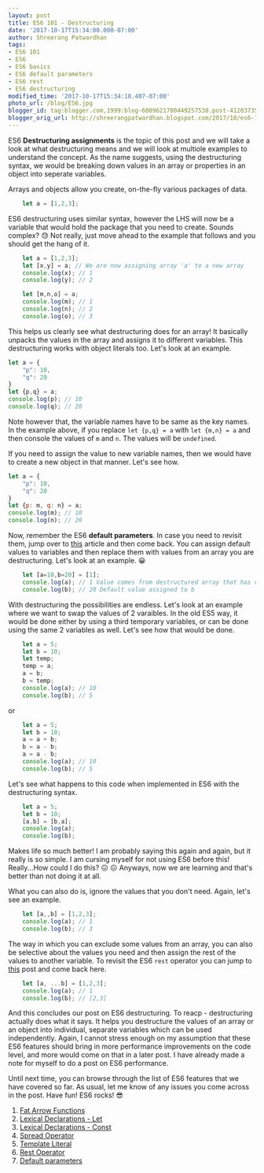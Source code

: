 ```yaml
---
layout: post
title: ES6 101 - Destructuring
date: '2017-10-17T15:34:00.000-07:00'
author: Shreerang Patwardhan
tags:
- ES6 101
- ES6
- ES6 basics
- ES6 default parameters
- ES6 rest
- ES6 destructuring
modified_time: '2017-10-17T15:34:18.407-07:00'
photo_url: /blog/ES6.jpg
blogger_id: tag:blogger.com,1999:blog-6009621700449257538.post-4120373506975816327
blogger_orig_url: http://shreerangpatwardhan.blogspot.com/2017/10/es6-101-destructuring.html
---
```


ES6 **Destructuring assignments** is the topic of this post and we will take a look at what destructuring means and we will look at multiole examples to understand the concept. As the name suggests, using the destructuring syntax, we would be breaking down values in an array or properties in an object into seperate variables.

Arrays and objects allow you create, on-the-fly various packages of data.
```javascript
    let a = [1,2,3];
```
ES6 destructuring uses similar syntax, however the LHS will now be a variable that would hold the package that you need to create. Sounds complex? &#128531; Not really, just move ahead to the example that follows and you should get the hang of it.
```javascript
    let a = [1,2,3];
    let [x,y] = a; // We are now assigning array 'a' to a new array
    console.log(x); // 1
    console.log(y); // 2

    let [m,n,o] = a;
    console.log(m); // 1
    console.log(n); // 2
    console.log(o); // 3
```
This helps us clearly see what destructuring does for an array! It basically unpacks the values in the array and assigns it to different variables. This destructuring works with object literals too. Let's look at an example.
```javascript
let a = {
    "p": 10,
    "q": 20
}
let {p,q} = a;
console.log(p); // 10
console.log(q); // 20
```
Note however that, the variable names have to be same as the key names. In the example above, if you replace ```let {p,q} = a``` with ```let {m,n} = a``` and then console the values of ```m``` and ```n```. The values will be ```undefined```.

If you need to assign the value to new variable names, then we would have to create a new object in that manner. Let's see how.
```javascript
let a = {
    "p": 10,
    "q": 20
}
let {p: m, q: n} = a;
console.log(m); // 10
console.log(n); // 20
```
Now, remember the ES6 **default parameters**. In case you need to revisit them, jump over to [this](https://shreerangpatwardhan.blogspot.com/2017/10/es6-101-default-parameters.html) article and then come back. You can assign default values to variables and then replace them with values from an array you are destructuring. Let's look at an example. &#128512;
```javascript
    let [a=10,b=20] = [1];
    console.log(a); // 1 Value comes from destructured array that has value 1
    console.log(b); // 20 Default value assigned to b
```
With destructuring the possibilities are endless. Let's look at an example where we want to swap the values of 2 varaibles. In the old ES5 way, it would be done either by using a third temporary variables, or can be done using the same 2 variables as well. Let's see how that would be done.
```javascript
    let a = 5;
    let b = 10;
    let temp;
    temp = a;
    a = b;
    b = temp;
    console.log(a); // 10
    console.log(b); // 5
```
or
```javascript
    let a = 5;
    let b = 10;
    a = a + b;
    b = a - b;
    a = a - b;
    console.log(a); // 10
    console.log(b); // 5
```
Let's see what happens to this code when implemented in ES6 with the destructuring syntax.
```javascript
    let a = 5;
    let b = 10;
    [a,b] = [b,a];
    console.log(a);
    console.log(b);
```
Makes life so much better! I am probably saying this again and again, but it really is so simple. I am cursing myself for not using ES6 before this! Really...How could I do this? &#128534; &#128534; Anyways, now we are learning and that's better than not doing it at all.

What you can also do is, ignore the values that you don't need. Again, let's see an example.
```javascript
    let [a,,b] = [1,2,3];
    console.log(a); // 1
    console.log(b); // 3
```
The way in which you can exclude some values from an array, you can also be selective about the values you need and then assign the rest of the values to another variable. To revisit the ES6 ```rest``` operator you can jump to [this](https://shreerangpatwardhan.blogspot.com/2017/10/es6-rest-operator.html) post and come back here.
```javascript
    let [a, ...b] = [1,2,3];
    console.log(a); // 1
    console.log(b); // [2,3]
```

And this concludes our post on ES6 destructuring. To reacp - destructuring actually does what it says. It helps you destructure the values of an array or an object into individual, separate variables which can be used independently. Again, I cannot stress enough on my assumption that these ES6 features should bring in more performance improvements on the code level, and more would come on that in a later post. I have already made a note for myself to do a post on ES6 performance.

Until next time, you can browse through the list of ES6 features that we have covered so far. As usual, let me know of any issues you come across in the post. Have fun! ES6 rocks! &#128526;
1. [Fat Arrow Functions](https://theuidev.github.io/es6-fat-arrow-functions/)
2. [Lexical Declarations - Let](https://theuidev.github.io/es6-101-lexical-declarations-let/)
3. [Lexical Declarations - Const](https://theuidev.github.io/es6-101-lexical-declarations-const/)
4. [Spread Operator](https://theuidev.github.io/es6-101-spread-operator/)
5. [Template Literal](https://theuidev.github.io/es6-template-literals/)
6. [Rest Operator](https://theuidev.github.io/es6-rest-operator/)
7. [Default parameters](https://theuidev.github.io/es6-101-default-parameters/)
